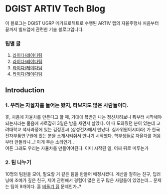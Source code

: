 # DGIST ARTIV Tech Blog
이 블로그는 DGIST UGRP 메가프로젝트로 수행된 ARTIV 랩의 자율주행차 처음부터 끝까지 빌드업에 관련한 기술 블로그입니다.

### 팀별 글
  1. [라이다/레이다팀](./teams/lidar/)
  2. [라이다/레이다팀](./teams/lidar/)
  3. [라이다/레이다팀](./teams/lidar/)
  4. [라이다/레이다팀](./teams/lidar/)

## Introduction
### 1. 우리는 자율차를 들어는 봤지, 타보지도 않은 사람들이다.
휴, 처음에 자율차를 만든다고 할 때, 기대에 복받친 나는 정신차려보니 뭐부터 시작해야되는지라는 물음에 사로잡혀 3일은 밤을 새면서 살았다. 이 때 도와줬던 분이 있는데 고려대학교 석사과정에 있는 김정훈씨 (삼성전자에서 만났다. 심사위원이시더라) 가 한국전자부품연구원에 있는 분을 소개시켜줘서 만나기 시작했다. 학부생들로 자율차를 처음부터 만들라니...! 이게 무슨 소리인가.. <br/>
여튼 그래도 우리는 자율차를 만들어야된다. 이미 시작된 일, 어찌 뒤로 미루는가

### 2. 팀 나누기
10명의 팀원을 모아, 필요할 거 같은 팀을 만들어 배정시켰다. 계산을 잘하는 친구, 딥러닝에 조예가 깊은 친구, 제어 관련해서 경험이 많은 친구
많은 사람들이 있었는데... 문제는 팀이 9개이다. 흠 [비둘기 집](http://contents.kocw.or.kr/KOCW/document/2016/duksung/leesangjune/28.pdf) 문제인가..?
